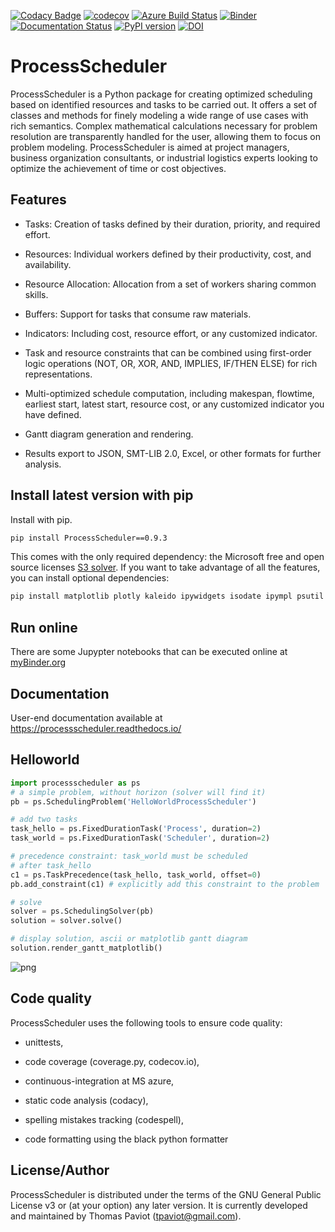[![Codacy Badge](https://app.codacy.com/project/badge/Grade/7221205f866145bfa4f18c08bd96e71f)](https://www.codacy.com/gh/tpaviot/ProcessScheduler/dashboard?utm_source=github.com&amp;utm_medium=referral&amp;utm_content=tpaviot/ProcessScheduler&amp;utm_campaign=Badge_Grade)
[![codecov](https://codecov.io/gh/tpaviot/ProcessScheduler/branch/master/graph/badge.svg?token=9HI1FPJUDL)](https://codecov.io/gh/tpaviot/ProcessScheduler)
[![Azure Build Status](https://dev.azure.com/tpaviot/ProcessScheduler/_apis/build/status/tpaviot.ProcessScheduler?branchName=master)](https://dev.azure.com/tpaviot/ProcessScheduler/_build?definitionId=9)
[![Binder](https://mybinder.org/badge_logo.svg)](https://mybinder.org/v2/gh/tpaviot/ProcessScheduler/HEAD?filepath=examples-notebooks)
[![Documentation Status](https://readthedocs.org/projects/processscheduler/badge/?version=latest)](https://processscheduler.readthedocs.io/en/latest/?badge=latest)
[![PyPI version](https://badge.fury.io/py/ProcessScheduler.svg)](https://badge.fury.io/py/ProcessScheduler)
[![DOI](https://zenodo.org/badge/DOI/10.5281/zenodo.4480745.svg)](https://doi.org/10.5281/zenodo.4480745)

# ProcessScheduler
ProcessScheduler is a Python package for creating optimized scheduling based on identified resources and tasks to be carried out. It offers a set of classes and methods for finely modeling a wide range of use cases with rich semantics. Complex mathematical calculations necessary for problem resolution are transparently handled for the user, allowing them to focus on problem modeling. ProcessScheduler is aimed at project managers, business organization consultants, or industrial logistics experts looking to optimize the achievement of time or cost objectives.

## Features

* Tasks: Creation of tasks defined by their duration, priority, and required effort.

* Resources: Individual workers defined by their productivity, cost, and availability.

* Resource Allocation: Allocation from a set of workers sharing common skills.

* Buffers: Support for tasks that consume raw materials.

* Indicators: Including cost, resource effort, or any customized indicator.

* Task and resource constraints that can be combined using first-order logic operations (NOT, OR, XOR, AND, IMPLIES, IF/THEN ELSE) for rich representations.

* Multi-optimized schedule computation, including makespan, flowtime, earliest start, latest start, resource cost, or any customized indicator you have defined.

* Gantt diagram generation and rendering.

* Results export to JSON, SMT-LIB 2.0, Excel, or other formats for further analysis.

## Install latest version with pip

Install with pip.

```bash
pip install ProcessScheduler==0.9.3
```

This comes with the only required dependency: the Microsoft free and open source licenses [S3 solver](https://github.com/Z3Prover/z3). If you want to take advantage of all the features, you can install optional dependencies:

```bash
pip install matplotlib plotly kaleido ipywidgets isodate ipympl psutil XlsxWriter
```

## Run online

There are some Jupypter notebooks that can be executed online at [myBinder.org](https://mybinder.org/v2/gh/tpaviot/ProcessScheduler/HEAD?filepath=examples-notebooks)

## Documentation

User-end documentation available at https://processscheduler.readthedocs.io/

## Helloworld

```python
import processscheduler as ps
# a simple problem, without horizon (solver will find it)
pb = ps.SchedulingProblem('HelloWorldProcessScheduler')

# add two tasks
task_hello = ps.FixedDurationTask('Process', duration=2)
task_world = ps.FixedDurationTask('Scheduler', duration=2)

# precedence constraint: task_world must be scheduled
# after task_hello
c1 = ps.TaskPrecedence(task_hello, task_world, offset=0)
pb.add_constraint(c1) # explicitly add this constraint to the problem

# solve
solver = ps.SchedulingSolver(pb)
solution = solver.solve()

# display solution, ascii or matplotlib gantt diagram
solution.render_gantt_matplotlib()
```

![png](examples-notebooks/pics/hello_world_gantt.svg)

## Code quality

ProcessScheduler uses the following tools to ensure code quality:

* unittests,

* code coverage (coverage.py, codecov.io),

* continuous-integration at MS azure,

* static code analysis (codacy),

* spelling mistakes tracking (codespell),

* code formatting using the black python formatter

## License/Author

ProcessScheduler is distributed under the terms of the GNU General Public License v3 or (at your option) any later version. It is currently developed and maintained by Thomas Paviot (tpaviot@gmail.com).
